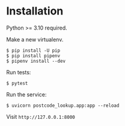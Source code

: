 # Installation

Python >= 3.10 required.

Make a new virtualenv.

```shell
$ pip install -U pip
$ pip install pipenv
$ pipenv install --dev
```

Run tests:

```shell
$ pytest
```

Run the service:

```shell
$ uvicorn postcode_lookup.app:app --reload
```

Visit `http://127.0.0.1:8000`
